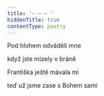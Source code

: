 ```yaml
---
title: '– – – '
hiddenTitle: true
contentType: poetry
---
```


<section>

Pod hlohem odváděli mne

když jste mizely v bráně

Františka ještě mávala mi

teď už jsme zase s Bohem sami

</section>
